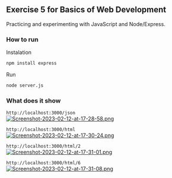 ## Exercise 5 for Basics of Web Development

Practicing and experimenting with JavaScript and Node/Express.

### How to run

Instalation
```bash
npm install express
```

Run
```bash
node server.js
```
### What does it show

`http://localhost:3000/json`     
[![Screenshot-2023-02-12-at-17-28-58.png](https://i.postimg.cc/1RYRNh54/Screenshot-2023-02-12-at-17-28-58.png)](https://postimg.cc/HjX1fNMC)

`http://localhost:3000/html`    
[![Screenshot-2023-02-12-at-17-30-24.png](https://i.postimg.cc/J0HfkFPB/Screenshot-2023-02-12-at-17-30-24.png)](https://postimg.cc/tnyv0B0X)

`http://localhost:3000/html/2`     
[![Screenshot-2023-02-12-at-17-31-01.png](https://i.postimg.cc/05J5mX6f/Screenshot-2023-02-12-at-17-31-01.png)](https://postimg.cc/bdpjfT9D)

`http://localhost:3000/html/6`     
[![Screenshot-2023-02-12-at-17-31-08.png](https://i.postimg.cc/4xXXDJWL/Screenshot-2023-02-12-at-17-31-08.png)](https://postimg.cc/Cz6yDVTk)
